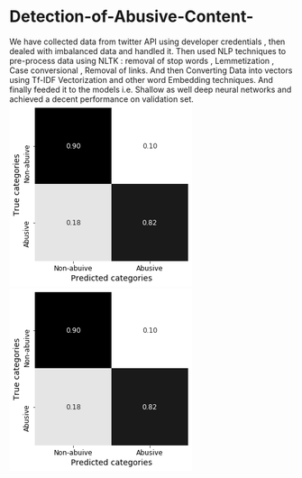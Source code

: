# Detection-of-Abusive-Content-
We have collected data from twitter API using developer credentials , then dealed with imbalanced data and handled it. Then used NLP techniques to pre-process data using NLTK : removal of stop words , Lemmetization , Case conversional , Removal of links. And then Converting Data into vectors using Tf-IDF Vectorization and other word Embedding techniques. And finally feeded it to the models i.e. Shallow as well deep neural networks and achieved a decent performance on validation set.
![alt text](https://github.com/DheerajPranav/Detection-of-Abusive-Content-/blob/master/download.png)
![alt text](https://github.com/DheerajPranav/Detection-of-Abusive-Content-/blob/master/download.png)
